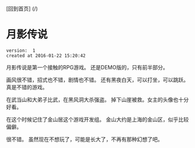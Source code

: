 [回到首页] (/)

# 月影传说

    version:  1
    created at 2016-01-22 15:20:42 

月影传说是第一个接触的RPG游戏。 
还是DEMO版的，只有前半部分。

画风很不错，招式也不错，剧情也不错。 还有黑夜白天，可以打坐，可以跳跃。
真是不错的游戏。

在武当山和大弟子比武，在黑风洞大杀强盗。 掉下山崖被救。女主的头像也十分好看。

在这个时候记住了金山居这个游戏开发组。 
金山大约是上海的金山区，似乎比较偏僻。

很不错。 虽然现在不想玩了，可能是长大了，不再有那种幻想了吧。
